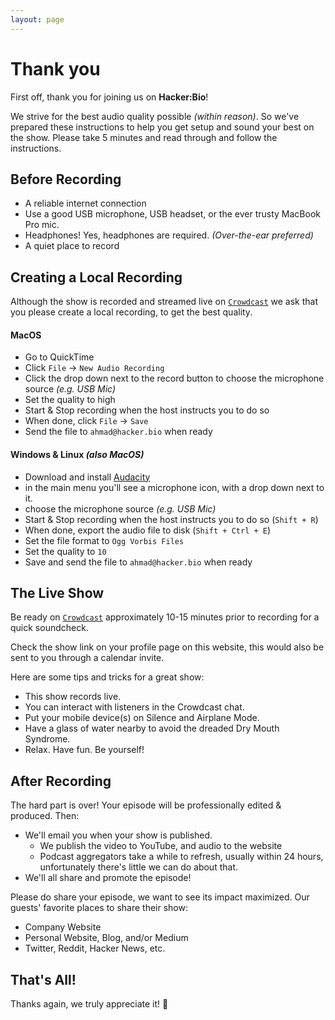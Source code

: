 ```yaml
---
layout: page
---
```


<!-- TODO: add info about profile page setup -->

# Thank you

First off, thank you for joining us on **Hacker:Bio**!

We strive for the best audio quality possible _(within reason)_. So we've prepared these instructions to help you get setup and sound your best on the show. Please take 5 minutes and read through and follow the instructions.

## Before Recording

- A reliable internet connection
- Use a good USB microphone, USB headset, or the ever trusty MacBook Pro mic.
- Headphones! Yes, headphones are required. _(Over-the-ear preferred)_
- A quiet place to record

## Creating a Local Recording

Although the show is recorded and streamed live on [`Crowdcast`][crowdcast] we ask that you please create a local recording, to get the best quality.

#### MacOS

- Go to QuickTime
- Click `File` → `New Audio Recording`
- Click the drop down next to the record button to choose the microphone source _(e.g. USB Mic)_
- Set the quality to high
- Start & Stop recording when the host instructs you to do so
- When done, click `File` → `Save`
- Send the file to `ahmad@hacker.bio` when ready

#### Windows & Linux _(also MacOS)_

- Download and install [Audacity](https://www.audacityteam.org)
- in the main menu you'll see a microphone icon, with a drop down next to it.
- choose the microphone source _(e.g. USB Mic)_
- Start & Stop recording when the host instructs you to do so (`Shift + R`)
- When done, export the audio file to disk (`Shift + Ctrl + E`)
- Set the file format to `Ogg Vorbis Files`
- Set the quality to `10`
- Save and send the file to `ahmad@hacker.bio` when ready

## The Live Show

Be ready on [`Crowdcast`][crowdcast] approximately 10-15 minutes prior to recording for a quick soundcheck.

Check the show link on your profile page on this website, this would also be sent to you through a calendar invite.

Here are some tips and tricks for a great show:

- This show records live.
- You can interact with listeners in the Crowdcast chat.
- Put your mobile device(s) on Silence and Airplane Mode.
- Have a glass of water nearby to avoid the dreaded Dry Mouth Syndrome.
- Relax. Have fun. Be yourself!

## After Recording

The hard part is over! Your episode will be professionally edited & produced. Then:

- We'll email you when your show is published.
  - We publish the video to YouTube, and audio to the website
  - Podcast aggregators take a while to refresh, usually within 24 hours, unfortunately there's little we can do about that.
- We'll all share and promote the episode!

Please do share your episode, we want to see its impact maximized. Our guests' favorite places to share their show:

- Company Website
- Personal Website, Blog, and/or Medium
- Twitter, Reddit, Hacker News, etc.

## That's All!

Thanks again, we truly appreciate it! 💚

[crowdcast]: https://www.crowdcast.io
